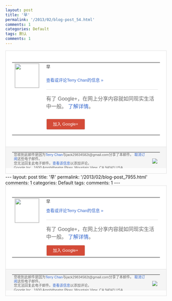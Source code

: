 ```yaml
---
layout: post
title: '早'
permalink: '/2013/02/blog-post_54.html'
comments: 1
categories: Default
tags: 默认
comments: 1
---
```

<!-- X-Notifications: 1:53ce497db0000000 -->

<div style="border:solid 1px #dfdfdf;color:#686868;font:13px Arial"><div style="background-color:#fff;padding:20px;"><table cellpadding="0" cellspacing="0"><tr><td style="padding-right:15px;vertical-align:top"><a href="https://plus.google.com/_/notifications/emlink?emr=14900066512970582018&amp;emid=CPC6g-yevLUCFcJKcgodzBIAAA&amp;path=%2F108643996575278738906&amp;dt=1361066235850&amp;uob=8"><img height="75" src="https://lh3.googleusercontent.com/-KKRGTyJ5Bl0/AAAAAAAAAAI/AAAAAAAAtnY/R4QEWIp3Ur0/s75-c-k-a/photo.jpg" style="border:solid 1px #cccccc;" width="75"/></a></td><td style="width:578px;color:#333;font:13px Arial;vertical-align:top"><div style="padding-bottom:10px">早</div><p><a href="https://plus.google.com/_/notifications/emlink?emr=14900066512970582018&amp;emid=CPC6g-yevLUCFcJKcgodzBIAAA&amp;path=%2F108643996575278738906%2Fposts%2FinMyn1G6EEa%3Fgpinv%3DAMIXal8VOnSgRovPvFZDS0dNOC0MToXaaztba4hei7No4NvF42UZNo4dMMuZVUORrPnVXWYe1_52f0BZoYzJXH2D2Vk96UAteQRNAO8jHalP1bgSJRXeaug&amp;dt=1361066235850&amp;uob=8" style="color:#3366CC;text-decoration:none">查看或评论Terry Chan的信息 »</a></p><div style="margin-top:20px;border-top:solid 1px #dfdfdf"><div style="padding:15px 0;color:#686868;font:16px Arial">有了 Google+，在网上分享内容就如同现实生活中一般。 <a href="http://www.google.com/+/learnmore/" style="color:#3366CC;text-decoration:none">了解详情</a>。</div><p><a href="https://plus.google.com/_/notifications/emlink?emr=14900066512970582018&amp;emid=CPC6g-yevLUCFcJKcgodzBIAAA&amp;path=%2F%3Fgpinv%3DAMIXal8VOnSgRovPvFZDS0dNOC0MToXaaztba4hei7No4NvF42UZNo4dMMuZVUORrPnVXWYe1_52f0BZoYzJXH2D2Vk96UAteQRNAO8jHalP1bgSJRXeaug&amp;dt=1361066235850&amp;uob=8" style="padding:1px 20px;min-width:54px;display:inline-block; background-color:#d44b38;text-align:center; font:13px Arial; border-radius:3px;color:#fff;border:solid 1px #dfdfdf; white-space:nowrap;text-decoration:none;height:30px;line-height:30px">加入 Google+</a></p></div></td></tr></table></div><div style="border-top:solid 1px #dfdfdf;padding:0 20px; background-color:#f5f5f5"><table cellpadding="0" cellspacing="0" style="height:50px"><tbody><tr><td style="vertical-align:middle;width:100%; color:#636363;font:11px Arial; line-height:120%">您收到此邮件是因为<a href="https://plus.google.com/_/notifications/emlink?emr=14900066512970582018&amp;emid=CPC6g-yevLUCFcJKcgodzBIAAA&amp;path=%2F108643996575278738906%3Fgpinv%3DAMIXal8VOnSgRovPvFZDS0dNOC0MToXaaztba4hei7No4NvF42UZNo4dMMuZVUORrPnVXWYe1_52f0BZoYzJXH2D2Vk96UAteQRNAO8jHalP1bgSJRXeaug&amp;dt=1361066235850&amp;uob=8" style="color:#3366CC;text-decoration:none">Terry Chan</a>与jack29834582t@gmail.com分享了本邮件。 <a href="https://plus.google.com/_/notifications/emlink?emr=14900066512970582018&amp;emid=CPC6g-yevLUCFcJKcgodzBIAAA&amp;path=%2F_%2Fnonplus%2Femailsettings%3Fgpinv%3DAMIXal8VOnSgRovPvFZDS0dNOC0MToXaaztba4hei7No4NvF42UZNo4dMMuZVUORrPnVXWYe1_52f0BZoYzJXH2D2Vk96UAteQRNAO8jHalP1bgSJRXeaug%26est%3DADH5u8Xhf6B7kLSREg7lDoHnjshH1eskKjFsu7k6Mbxu56GkXKEVqtZv0y_GQk2N3xpogQ_xg8aBtOYy_AlW_vF1xSv1gqej7nheV1sbFPqeXGV9Xx94DX-SQVu94rcDDBbIgYOHGU8MSylqFz3dpj9iWF052QQJ9g&amp;dt=1361066235850&amp;uob=8" style="color:#3366CC;text-decoration:none">取消订阅</a>这些电子邮件。<br/>您无法回复此电子邮件。<a href="https://plus.google.com/_/notifications/emlink?emr=14900066512970582018&amp;emid=CPC6g-yevLUCFcJKcgodzBIAAA&amp;path=%2F108643996575278738906%2Fposts%2FinMyn1G6EEa%3Fgpinv%3DAMIXal8VOnSgRovPvFZDS0dNOC0MToXaaztba4hei7No4NvF42UZNo4dMMuZVUORrPnVXWYe1_52f0BZoYzJXH2D2Vk96UAteQRNAO8jHalP1bgSJRXeaug&amp;dt=1361066235850&amp;uob=8" style="color:#3366CC;text-decoration:none">查看该信息</a>以添加评论。<br/>Google Inc., 1600 Amphitheatre Pkwy, Mountain View, CA 94043 USA</td><td><img src="https://ssl.gstatic.com/s2/oz/images/notifications/logo/google-plus-6617a72bb36cc548861652780c9e6ff1.png"/></td></tr></tbody></table></div></div>---
layout: post
title: '早'
permalink: '/2013/02/blog-post_7955.html'
comments: 1
categories: Default
tags: 
comments: 1
---
<!-- X-Notifications: 1:53ce497db0000000 -->

<div style="border:solid 1px #dfdfdf;color:#686868;font:13px Arial"><div style="background-color:#fff;padding:20px;"><table cellpadding="0" cellspacing="0"><tr><td style="padding-right:15px;vertical-align:top"><a href="https://plus.google.com/_/notifications/emlink?emr=14900066512970582018&amp;emid=CPC6g-yevLUCFcJKcgodzBIAAA&amp;path=%2F108643996575278738906&amp;dt=1361066235850&amp;uob=8"><img height="75" src="https://lh3.googleusercontent.com/-KKRGTyJ5Bl0/AAAAAAAAAAI/AAAAAAAAtnY/R4QEWIp3Ur0/s75-c-k-a/photo.jpg" style="border:solid 1px #cccccc;" width="75"/></a></td><td style="width:578px;color:#333;font:13px Arial;vertical-align:top"><div style="padding-bottom:10px">早</div><a href="https://plus.google.com/_/notifications/emlink?emr=14900066512970582018&amp;emid=CPC6g-yevLUCFcJKcgodzBIAAA&amp;path=%2F108643996575278738906%2Fposts%2FinMyn1G6EEa%3Fgpinv%3DAMIXal8VOnSgRovPvFZDS0dNOC0MToXaaztba4hei7No4NvF42UZNo4dMMuZVUORrPnVXWYe1_52f0BZoYzJXH2D2Vk96UAteQRNAO8jHalP1bgSJRXeaug&amp;dt=1361066235850&amp;uob=8" style="color:#3366CC;text-decoration:none">查看或评论Terry Chan的信息 »</a><div style="margin-top:20px;border-top:solid 1px #dfdfdf"><div style="padding:15px 0;color:#686868;font:16px Arial">有了 Google+，在网上分享内容就如同现实生活中一般。 <a href="http://www.google.com/+/learnmore/" style="color:#3366CC;text-decoration:none">了解详情</a>。</div><a href="https://plus.google.com/_/notifications/emlink?emr=14900066512970582018&amp;emid=CPC6g-yevLUCFcJKcgodzBIAAA&amp;path=%2F%3Fgpinv%3DAMIXal8VOnSgRovPvFZDS0dNOC0MToXaaztba4hei7No4NvF42UZNo4dMMuZVUORrPnVXWYe1_52f0BZoYzJXH2D2Vk96UAteQRNAO8jHalP1bgSJRXeaug&amp;dt=1361066235850&amp;uob=8" style="padding:1px 20px;min-width:54px;display:inline-block; background-color:#d44b38;text-align:center; font:13px Arial; border-radius:3px;color:#fff;border:solid 1px #dfdfdf; white-space:nowrap;text-decoration:none;height:30px;line-height:30px">加入 Google+</a></div></td></tr></table></div><div style="border-top:solid 1px #dfdfdf;padding:0 20px; background-color:#f5f5f5"><table cellpadding="0" cellspacing="0" style="height:50px"><tbody><tr><td style="vertical-align:middle;width:100%; color:#636363;font:11px Arial; line-height:120%">您收到此邮件是因为<a href="https://plus.google.com/_/notifications/emlink?emr=14900066512970582018&amp;emid=CPC6g-yevLUCFcJKcgodzBIAAA&amp;path=%2F108643996575278738906%3Fgpinv%3DAMIXal8VOnSgRovPvFZDS0dNOC0MToXaaztba4hei7No4NvF42UZNo4dMMuZVUORrPnVXWYe1_52f0BZoYzJXH2D2Vk96UAteQRNAO8jHalP1bgSJRXeaug&amp;dt=1361066235850&amp;uob=8" style="color:#3366CC;text-decoration:none">Terry Chan</a>与jack29834582t@gmail.com分享了本邮件。 <a href="https://plus.google.com/_/notifications/emlink?emr=14900066512970582018&amp;emid=CPC6g-yevLUCFcJKcgodzBIAAA&amp;path=%2F_%2Fnonplus%2Femailsettings%3Fgpinv%3DAMIXal8VOnSgRovPvFZDS0dNOC0MToXaaztba4hei7No4NvF42UZNo4dMMuZVUORrPnVXWYe1_52f0BZoYzJXH2D2Vk96UAteQRNAO8jHalP1bgSJRXeaug%26est%3DADH5u8Xhf6B7kLSREg7lDoHnjshH1eskKjFsu7k6Mbxu56GkXKEVqtZv0y_GQk2N3xpogQ_xg8aBtOYy_AlW_vF1xSv1gqej7nheV1sbFPqeXGV9Xx94DX-SQVu94rcDDBbIgYOHGU8MSylqFz3dpj9iWF052QQJ9g&amp;dt=1361066235850&amp;uob=8" style="color:#3366CC;text-decoration:none">取消订阅</a>这些电子邮件。<br/>您无法回复此电子邮件。<a href="https://plus.google.com/_/notifications/emlink?emr=14900066512970582018&amp;emid=CPC6g-yevLUCFcJKcgodzBIAAA&amp;path=%2F108643996575278738906%2Fposts%2FinMyn1G6EEa%3Fgpinv%3DAMIXal8VOnSgRovPvFZDS0dNOC0MToXaaztba4hei7No4NvF42UZNo4dMMuZVUORrPnVXWYe1_52f0BZoYzJXH2D2Vk96UAteQRNAO8jHalP1bgSJRXeaug&amp;dt=1361066235850&amp;uob=8" style="color:#3366CC;text-decoration:none">查看该信息</a>以添加评论。<br/>Google Inc., 1600 Amphitheatre Pkwy, Mountain View, CA 94043 USA<br/></td><td><img src="https://ssl.gstatic.com/s2/oz/images/notifications/logo/google-plus-6617a72bb36cc548861652780c9e6ff1.png"/></td></tr></tbody></table></div></div>